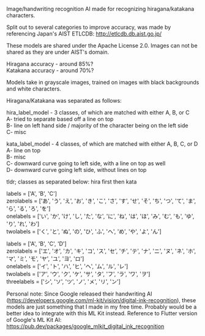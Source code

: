 Image/handwriting recognition AI made for recognizing hiragana/katakana characters.

Split out to several categories to improve accuracy, was made by referencing Japan's AIST ETLCDB: http://etlcdb.db.aist.go.jp/

These models are shared under the Apache License 2.0. Images can not be shared as they are under AIST's domain.

Hiragana accuracy - around 85%?<br>
Katakana accuracy - around 70%?

Models take in grayscale images, trained on images with black backgrounds and white characters.

Hiragana/Katakana was separated as follows:

hira_label_model - 3 classes, of which are matched with either A, B, or C<br>
A- tried to separate based off a line on top<br>
B- line on left hand side / majority of the character being on the left side<br>
C- misc

kata_label_model - 4 classes, of which are matched with either A, B, C, or D<br>
A- line on top<br>
B- misc<br>
C- downward curve going to left side, with a line on top as well<br>
D- downward curve going left side, without lines on top


tldr; classes as separated below: hira first then kata

labels = ['A', 'B', 'C']<br>
zerolabels =  ['あ', 'う', 'え', 'お', 'き', 'こ', 'さ', 'す', 'せ', 'そ', 'ち', 'つ', 'て', 'ま', 'ら', 'る', 'ろ', 'を']<br>
onelabels = ['い', 'か', 'け', 'し', 'た', 'な', 'に', 'ね', 'は', 'ほ', 'み', 'む', 'も', 'ゆ', 'り', 'れ', 'わ']<br>
twolabels = ['く', 'と', 'ぬ', 'の', 'ひ', 'ふ', 'へ', 'め', 'や', 'よ', 'ん']

labels = ['A', 'B', 'C', 'D']<br>
zerolabels = ['エ', 'オ', 'カ', 'キ', 'コ', 'ス', 'セ', 'チ', 'テ', 'ナ', 'ニ', 'ヌ', 'ネ', 'ホ', 'マ', 'ミ', 'モ', 'ヤ', 'ユ', 'ヨ', 'ロ']<br>
onelabels = ['イ', 'ト', 'ハ', 'ヒ', 'ヘ', 'ム', 'ル', 'レ']<br>
twolabels = ['ア', 'ウ', 'ク', 'ケ', 'サ', 'タ', 'フ', 'ラ', 'ワ', 'ヲ']<br>
threelabels = ['シ', 'ソ', 'ツ', 'ノ', 'メ', 'リ', 'ン']

Personal note: Since Google released their handwriting AI (https://developers.google.com/ml-kit/vision/digital-ink-recognition), these models are just something that I made in my free time. Probably would be a better idea to integrate with this ML Kit instead. Reference to Flutter version of Google's ML Kit AI: https://pub.dev/packages/google_mlkit_digital_ink_recognition